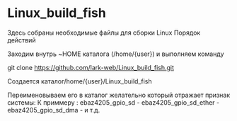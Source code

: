 # Linux_build_fish
Здесь собраны  необходимые файлы для сборки Linux
Порядок действий

Заходим внутрь ~HOME каталога (/home/{user}) и выполняем команду 

git clone https://github.com/lark-web/Linux_build_fish.git

Создается каталог/home/{user}/Linux_build_fish

Переименовываем его  в каталог желательно который отражает признак системы:
К приммеру :
  ebaz4205_gpio_sd       -
  ebaz4205_gpio_sd_ether -
  ebaz4205_gpio_sd_dma   -
  и т.д.

  
